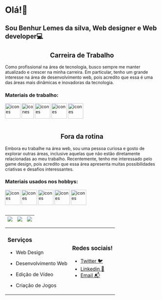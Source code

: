# Olá!👋
## Sou Benhur Lemes da silva, Web designer e Web developer💻

<div>
  <h2 align="center">Carreira de Trabalho</h2>
  <p>Como profissional na área de tecnologia, busco sempre me manter atualizado e crescer na minha carreira. Em particular, tenho um grande interesse na área de desenvolvimento web, 
  pois acredito que essa é uma das áreas mais dinâmicas e inovadoras da tecnologia. </p>
  <div>
    <h3>Materiais de trabalho:</h3>
    <img align='center' alt='icones' height="50" width="50" src="https://cdn.jsdelivr.net/gh/devicons/devicon/icons/html5/html5-original.svg" />
    <img align='center' alt='icones' height="50" width="40" src="https://cdn.jsdelivr.net/gh/devicons/devicon/icons/css3/css3-original.svg" />
    <img align='center' alt='icones' height="50" width="50" src="https://cdn.jsdelivr.net/gh/devicons/devicon/icons/javascript/javascript-original.svg" />
    <img align='center' alt='icones' height="50" width="50" src="https://cdn.jsdelivr.net/gh/devicons/devicon/icons/php/php-plain.svg" />
    <img align='center' alt='icones' height="50" width="50" src="https://cdn.jsdelivr.net/gh/devicons/devicon/icons/wordpress/wordpress-plain.svg" />
  </div>
</div><br>

<div>
   <h2 align="center">Fora da rotina</h2>
  <p>Embora eu trabalhe na área web, sou uma pessoa curiosa e gosto de explorar outras áreas, inclusive aquelas que não estão diretamente relacionadas ao meu trabalho. Recentemente, 
  tenho me interessado pelo game design, pois acredito que essa área apresenta muitas possibilidades criativas e desafios interessantes.</p>
  <div>
    <h3>Materiais usados nos hobbys:</h3>
    <img align='center' alt='icones' height="50" width="50" src="https://cdn.jsdelivr.net/gh/devicons/devicon/icons/python/python-original.svg" />
    <img align='center' alt='icones' height="50" width="50" src="https://cdn.jsdelivr.net/gh/devicons/devicon/icons/csharp/csharp-original.svg" />
    <img align='center' alt='icones' height="50" width="50" src="https://cdn.jsdelivr.net/gh/devicons/devicon/icons/unity/unity-original.svg" />
    <img align='center' alt='icones' height="50" width="50" src="https://cdn.jsdelivr.net/gh/devicons/devicon/icons/godot/godot-original.svg" />
    <img align='center' alt='icones' height="50" width="50" src="https://cdn.jsdelivr.net/gh/devicons/devicon/icons/blender/blender-original.svg" />
  </div>
<div><br>

| ![](http://github-profile-summary-cards.vercel.app/api/cards/stats?username=BenhurLemes&theme=github_dark) | ![](http://github-profile-summary-cards.vercel.app/api/cards/repos-per-language?username=BenhurLemes&hide=Html&theme=github_dark) | ![](http://github-profile-summary-cards.vercel.app/api/cards/most-commit-language?username=BenhurLemes&theme=github_dark) |
| :-: | :-: | :-: |

<table align="center" border="0" cellspacing="0" cellpadding="0">
  <tr>
    <td>
     <h3>Serviços</h3>
     <ul>
      <li>
       <p>Web Design</p>
      </li>
      <li>
       <p>Desenvolvimento Web</p>
      </li>
      <li>
       <p>Edição de Vídeo</p>
      </li>
      <li>
       <p>Criação de Jogos</p>
      </li>
     </ul>
    </td>
    <td style="border: 0";>
      <h3>Redes sociais!</h3>
      <ul>
        <li>
          <a href="https://twitter.com/BaianKun">Twitter 🐦</a>
        </li>
        <li>
          <a href="https://www.linkedin.com/in/benhur-lemes-da-silva-664963255/">Linkedin 👔 </a>
        </li>
        <li>
          <a href=mailto:Benhurlemes1@gmail.com>Email 📬</a>
        </li>
      </ul>
    </td>
  </tr>
</table>
